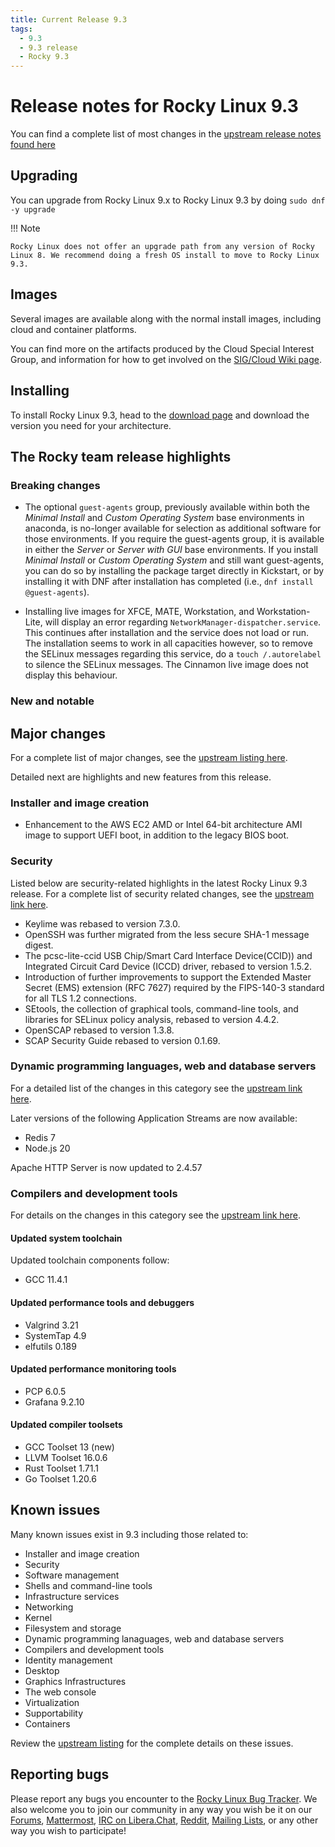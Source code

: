 ```yaml
---
title: Current Release 9.3
tags:
  - 9.3
  - 9.3 release
  - Rocky 9.3
---
```


# Release notes for Rocky Linux 9.3

You can find a complete list of most changes in the [upstream release notes found here](https://access.redhat.com/documentation/en-us/red_hat_enterprise_linux/9/html/9.3_release_notes/index)

## Upgrading

You can upgrade from Rocky Linux 9.x to Rocky Linux 9.3 by doing `sudo dnf -y upgrade`

!!! Note

    Rocky Linux does not offer an upgrade path from any version of Rocky Linux 8. We recommend doing a fresh OS install to move to Rocky Linux 9.3.
    
## Images

Several images are available along with the normal install images, including cloud and container platforms.

You can find more on the artifacts produced by the Cloud Special Interest Group, and information for how to get involved on the [SIG/Cloud Wiki page](https://sig-cloud.rocky.page/).

## Installing

To install Rocky Linux 9.3, head to the [download page](https://rockylinux.org/download/) and download the version you need for your architecture.

## The Rocky team release highlights

### Breaking changes

* The optional `guest-agents` group, previously available within both the *Minimal Install* and *Custom Operating System* base environments in anaconda, is no-longer available for selection as additional software for those environments. If you require the guest-agents group, it is available in either the *Server* or *Server with GUI* base environments. If you install *Minimal Install* or *Custom Operating System* and still want guest-agents, you can do so by installing the package target directly in Kickstart, or by installing it with DNF after installation has completed (i.e., `dnf install @guest-agents`).

* Installing live images for XFCE, MATE, Workstation, and Workstation-Lite, will display an error regarding `NetworkManager-dispatcher.service`. This continues after installation and the service does not load or run. The installation seems to work in all capacities however, so to remove the SELinux messages regarding this service, do a `touch /.autorelabel` to silence the SELinux messages. The Cinnamon live image does not display this behaviour. 

### New and notable

## Major changes

For a complete list of major changes, see the [upstream listing here](https://access.redhat.com/documentation/en-us/red_hat_enterprise_linux/9/html/9.3_release_notes/overview#overview-major-changes).

Detailed next are highlights and new features from this release.

### Installer and image creation

* Enhancement to the AWS EC2 AMD or Intel 64-bit architecture AMI image to support UEFI boot, in addition to the legacy BIOS boot. 

### Security

Listed below are security-related highlights in the latest Rocky Linux 9.3 release. For a complete list of security related changes, see the [upstream link here](https://access.redhat.com/documentation/en-us/red_hat_enterprise_linux/9/html/9.3_release_notes/new-features#new-features-security).

* Keylime was rebased to version 7.3.0.
* OpenSSH was further migrated from the less secure SHA-1 message digest.
* The pcsc-lite-ccid USB Chip/Smart Card Interface Device(CCID)) and Integrated Circuit Card Device (ICCD) driver, rebased to version 1.5.2.
* Introduction of further improvements to support the Extended Master Secret (EMS) extension (RFC 7627) required by the FIPS-140-3 standard for all TLS 1.2 connections.
* SEtools, the collection of graphical tools, command-line tools, and libraries for SELinux policy analysis, rebased to version 4.4.2.
* OpenSCAP rebased to version 1.3.8.
* SCAP Security Guide rebased to version 0.1.69. 

### Dynamic programming languages, web and database servers

For a detailed list of the changes in this category see the [upstream link here](https://access.redhat.com/documentation/en-us/red_hat_enterprise_linux/9/html/9.3_release_notes/new-features#new-features-dynamic-programming-languages-web-and-database-servers).

Later versions of the following Application Streams are now available:

* Redis 7
* Node.js 20 

Apache HTTP Server is now updated to 2.4.57

### Compilers and development tools

For details on the changes in this category see the [upstream link here](https://access.redhat.com/documentation/en-us/red_hat_enterprise_linux/9/html/9.3_release_notes/new-features#new-features-compilers-and-development-tools).

#### Updated system toolchain

Updated toolchain components follow:

* GCC 11.4.1 

#### Updated performance tools and debuggers

* Valgrind 3.21
* SystemTap 4.9
* elfutils 0.189

#### Updated performance monitoring tools

* PCP 6.0.5
* Grafana 9.2.10

#### Updated compiler toolsets

* GCC Toolset 13 (new)
* LLVM Toolset 16.0.6
* Rust Toolset 1.71.1
* Go Toolset 1.20.6 

## Known issues

Many known issues exist in 9.3 including those related to: 

* Installer and image creation
* Security
* Software management
* Shells and command-line tools
* Infrastructure services
* Networking
* Kernel
* Filesystem and storage
* Dynamic programming lanaguages, web and database servers
* Compilers and development tools
* Identity management
* Desktop
* Graphics Infrastructures
* The web console
* Virtualization
* Supportability
* Containers

Review the [upstream listing](https://access.redhat.com/documentation/en-us/red_hat_enterprise_linux/9/html/9.3_release_notes/known-issues) for the complete details on these issues.

## Reporting bugs

Please report any bugs you encounter to the [Rocky Linux Bug Tracker](https://bugs.rockylinux.org/). We also welcome you to join our community in any way you wish be it on our [Forums](https://forums.rockylinux.org), [Mattermost](https://chat.rockylinux.org), [IRC on Libera.Chat](irc://irc.liberachat/rockylinux), [Reddit](https://reddit.com/r/rockylinux), [Mailing Lists](https://lists.resf.org), or any other way you wish to participate!
